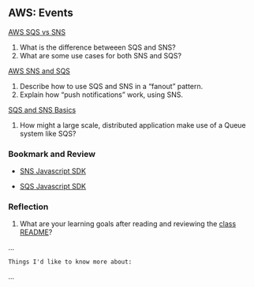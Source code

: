 ## AWS: Events
[AWS SQS vs SNS]()

1. What is the difference betweeen SQS and SNS?
2. What are some use cases for both SNS and SQS?

[AWS SNS and SQS]()

1. Describe how to use SQS and SNS in a “fanout” pattern.
2. Explain how “push notifications” work, using SNS.

[SQS and SNS Basics]()

1. How might a large scale, distributed application make use of a Queue system like SQS?

### Bookmark and Review
* [SNS Javascript SDK]()

* [SQS Javascript SDK]()


### Reflection

1. What are your learning goals after reading and reviewing the [class README]()?

...

`Things I'd like to know more about:`

...